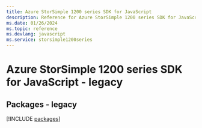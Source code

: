 ```yaml
---
title: Azure StorSimple 1200 series SDK for JavaScript
description: Reference for Azure StorSimple 1200 series SDK for JavaScript
ms.date: 01/26/2024
ms.topic: reference
ms.devlang: javascript
ms.service: storsimple1200series
---
```

# Azure StorSimple 1200 series SDK for JavaScript - legacy
## Packages - legacy
[!INCLUDE [packages](storsimple-1200-series-index.md)]